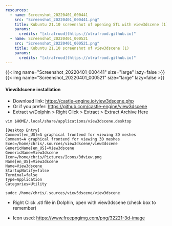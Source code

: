 ```yaml
---
resources:
  - name: Screenshot_20220401_000441
    src: "Screenshot_20220401_000441.png"
    title: Kubuntu 21.10 screenshot of opening STL with view3dscene (1)
    params:
      credits: "[xtrafrood](https://xtrafrood.github.io)"
  - name: Screenshot_20220401_000521
    src: "Screenshot_20220401_000521.png"
    title: Kubuntu 21.10 screenshot of view3dscene (1)
    params:
      credits: "[xtrafrood](https://xtrafrood.github.io)"
---
```


{{< img name="Screenshot_20220401_000441" size="large" lazy=false >}}
{{< img name="Screenshot_20220401_000521" size="large" lazy=false >}}

#### View3dscene installation

- Download link: https://castle-engine.io/view3dscene.php
- Or if you prefer: https://github.com/castle-engine/view3dscene
- Extract w/Dolphin > Right Click > Extract > Extract Archive Here
```
vim $HOME/.local/share/applications/view3dscene.desktop

```
```
[Desktop Entry]
Comment[en_US]=A graphical frontend for viewing 3D meshes
Comment=A graphical frontend for viewing 3D meshes
Exec=/home/chris/.sources/view3dscene/view3dscene
GenericName[en_US]=View3dscene
GenericName=View3dscene
Icon=/home/chris/Pictures/Icons/3dview.png
Name[en_US]=View3dscene
Name=View3dscene
StartupNotify=false
Terminal=false
Type=Application
Categories=Utility
```

```
sudoc /home/chris/.sources/view3dscene/view3dscene
```

- Right Click .stl file in Dolphin, open with view3dscene (check box to remember)

- Icon used: https://www.freepngimg.com/png/32221-3d-image

